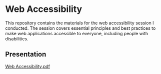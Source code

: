 # Web Accessibility

This repository contains the materials for the web accessibility session I conducted. The session covers essential principles and best practices to make web applications accessible to everyone, including people with disabilities.

## Presentation

[Web Accessibility.pdf](https://github.com/user-attachments/files/18464856/Web.Accessibility.pdf)
